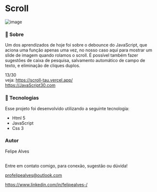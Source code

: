 # Scroll
![image](https://user-images.githubusercontent.com/78622458/174667635-181c7533-5c0d-4716-9b36-174ffb9d0e26.png)

### 🔖 Sobre

Um dos aprendizados de hoje foi sobre o debounce do JavaScript, que aciona uma função apenas uma vez, no nosso caso aqui para mostrar um slide de imagem quando rolamos o scroll.
É possível também fazer sugestões de caixa de pesquisa, salvamento automático de campo de texto, e eliminação de cliques duplos.

13/30 <br/>
veja: https://scroll-tau.vercel.app/ <br/>
https://JavaScript30.com 

### 🚀 Tecnologias
Esse projeto foi desenvolvido utilizando a seguinte tecnologia:

+ Html 5
+ JavaScript
+ Css 3

### Autor
Felipe Alves <br/><br/>


Entre em contato comigo, para conexão, sugestão ou dúvida! <br/>

profelipealves@outlook.com <br/>

https://www.linkedin.com/in/felipealves-/
